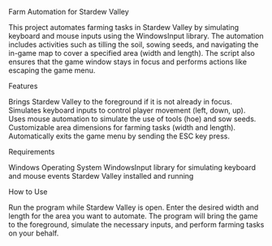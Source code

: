 Farm Automation for Stardew Valley

This project automates farming tasks in Stardew Valley by simulating keyboard and mouse inputs using the WindowsInput library. The automation includes activities such as tilling the soil, sowing seeds, and navigating the in-game map to cover a specified area (width and length). The script also ensures that the game window stays in focus and performs actions like escaping the game menu.

Features

Brings Stardew Valley to the foreground if it is not already in focus.
Simulates keyboard inputs to control player movement (left, down, up).
Uses mouse automation to simulate the use of tools (hoe) and sow seeds.
Customizable area dimensions for farming tasks (width and length).
Automatically exits the game menu by sending the ESC key press.

Requirements

Windows Operating System
WindowsInput library for simulating keyboard and mouse events
Stardew Valley installed and running

How to Use

Run the program while Stardew Valley is open.
Enter the desired width and length for the area you want to automate.
The program will bring the game to the foreground, simulate the necessary inputs, and perform farming tasks on your behalf.
